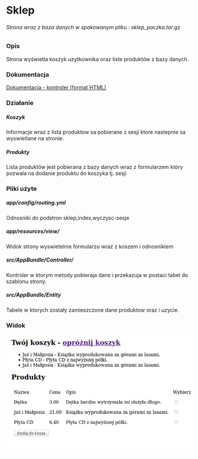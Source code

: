 # Sklep


###### Strona wraz z baza danych w spakowanym pliku : sklep_paczka.tar.gz


### Opis

Strona wyświetla koszyk uzytkownika oraz liste produktów z bazy danych.

### Dokumentacja

[Dokumentacja - kontroler (format HTML)](/sd)

### Działanie

##### Koszyk

Informacje wraz z lista produktow sa pobierane z sesji ktore nastepnie sa wyswietlane na stronie.

##### Produkty

Lista produktów jest pobierana z bazy danych wraz z formularzem który pozwala na dodanie produktu do koszyka tj. sesji

### Pliki użyte

##### app/config/routing.yml
Odnosniki do podstron sklep,index,wyczysc-sesje
##### app/resources/view/
Widok strony wyswietelnie formularzu wraz z koszem i odnosnikiem
##### src/AppBundle/Controller/
Kontroler w ktorym metody pobieraja dane i przekazuja w postaci tabel do szablonu strony.
##### src/AppBundle/Entity
Tabele w ktorych zostały zamieszczone dane produktow oraz i uzycie.


### Widok

![zrzut_ekranu](image/screen.jpg)
